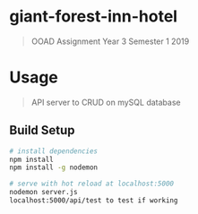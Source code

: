 # giant-forest-inn-hotel

> OOAD Assignment Year 3 Semester 1 2019

# Usage
> API server to CRUD on mySQL database

## Build Setup

``` bash
# install dependencies
npm install
npm install -g nodemon

# serve with hot reload at localhost:5000
nodemon server.js
localhost:5000/api/test to test if working
